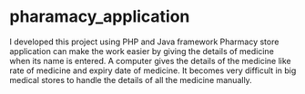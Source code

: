 # pharamacy_application
I developed this project using PHP and Java framework
Pharmacy store application can make the work easier by giving the details of medicine when its name is entered. A computer gives the details of the medicine like rate of medicine and expiry date of medicine. It becomes very difficult in big medical stores to handle the details of all the medicine manually.
